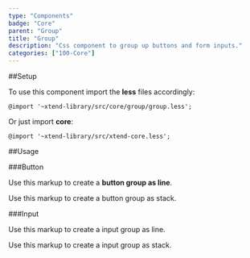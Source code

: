 ```yaml
---
type: "Components"
badge: "Core"
parent: "Group"
title: "Group"
description: "Css component to group up buttons and form inputs."
categories: ["100-Core"]
---
```


##Setup

To use this component import the **less** files accordingly:

```less
@import '~xtend-library/src/core/group/group.less';
```

Or just import **core**:

```less
@import '~xtend-library/src/xtend-core.less';
```

##Usage

###Button

Use this markup to create a **button group as line**.

<script type="text/plain" class="language-markup">
  <div class="group">
  
    <button type="button" class="btn btn--default">
      <!-- content -->
    </button>
    
    <button type="button" class="btn btn--default">
      <!-- content -->
    </button>
    
  </div>
</script>

<demo>
  <demovanilla src="vanilla/components/group/button-line">
  </demovanilla>
</demo>

Use this markup to create a button group as stack.

<script type="text/plain" class="language-markup">
  <div class="group">
  
    <div class="group-inner">
      <button type="button" class="btn btn--default">
        <!-- content -->
      </button>
      <button type="button" class="btn btn--default">
        <!-- content -->
      </button>
    </div>

  </div>
</script>

<demo>
  <demovanilla src="vanilla/components/group/button-stack">
  </demovanilla>
</demo>

###Input

Use this markup to create a input group as line.

<script type="text/plain" class="language-markup">
  <div class="group">
  
    <div class="group-inner">
      <button type="button" class="btn btn--default">
        <!-- content -->
      </button>
    </div>

    <input type="text" class="form-item">

  </div>
</script>

<demo>
  <demovanilla src="vanilla/components/group/input-line">
  </demovanilla>
</demo>

Use this markup to create a input group as stack.

<script type="text/plain" class="language-markup">
  <div class="group">
  
    <div class="group-inner">
      <button type="button" class="btn btn--default">
        <!-- content -->
      </button>
      <button type="button" class="btn btn--default">
        <!-- content -->
      </button>
    </div>

    <input type="text" class="form-item">
    
  </div>
</script>

<demo>
  <demovanilla src="vanilla/components/group/input-stack">
  </demovanilla>
</demo>
